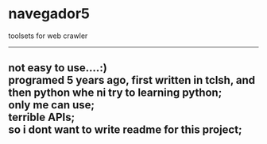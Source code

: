 # navegador5
toolsets for web crawler

---------------------------------------------------------------------------------------------
not easy to use....:)<br>
programed 5 years ago, first written in tclsh, and then python whe ni try to learning python;<br>
only me can use;<br>
terrible APIs;<br>
so i dont want to write readme for this project;<br>
----------------------------------------------------------------------------------------------

